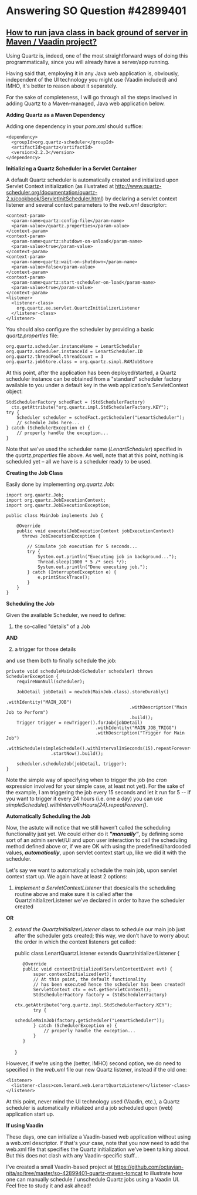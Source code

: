 # Answering SO Question #42899401

[How to run java class in back ground of server in Maven / Vaadin project?](http://stackoverflow.com/questions/42899401/how-to-run-java-class-in-back-ground-of-server-in-maven-vaadin-project)
---
Using Quartz is, indeed, one of the most straightforward ways of doing this programmatically, since you will already have a server/app running.

Having said that, employing it in any Java web application is, obviously, independent of the UI technology you might use (Vaadin included) and IMHO, it's better to reason about it separately.

For the sake of completeness, I will go through all the steps involved in adding Quartz to a Maven-managed, Java web application below.

**Adding Quartz as a Maven Dependency**

Adding one dependency in your *pom.xml* should suffice:

    <dependency>
      <groupId>org.quartz-scheduler</groupId>
      <artifactId>quartz</artifactId>
      <version>2.2.3</version>
    </dependency>

**Initializing a Quartz Scheduler in a Servlet Container**

A default Quartz scheduler is automatically created and initialized upon Servlet Context initialization (as illustrated at http://www.quartz-scheduler.org/documentation/quartz-2.x/cookbook/ServletInitScheduler.html) by declaring a servlet context listener and several context parameters to the *web.xml* descriptor:

    <context-param>
      <param-name>quartz:config-file</param-name>
      <param-value>/quartz.properties</param-value>
    </context-param>
    <context-param>
      <param-name>quartz:shutdown-on-unload</param-name>
      <param-value>true</param-value>
    </context-param>
    <context-param>
      <param-name>quartz:wait-on-shutdown</param-name>
      <param-value>false</param-value>
    </context-param>
    <context-param>
      <param-name>quartz:start-scheduler-on-load</param-name>
      <param-value>true</param-value>
    </context-param>
    <listener>
      <listener-class>
        org.quartz.ee.servlet.QuartzInitializerListener
      </listener-class>
    </listener>

You should also configure the scheduler by providing a basic *quartz.properties* file:

    org.quartz.scheduler.instanceName = LenartScheduler
    org.quartz.scheduler.instanceId = LenartScheduler.ID
    org.quartz.threadPool.threadCount = 3
    org.quartz.jobStore.class = org.quartz.simpl.RAMJobStore

At this point, after the application has been deployed/started, a Quartz scheduler instance can be obtained from a "standard" scheduler factory available to you under a default key in the web application's ServletContext object:

    StdSchedulerFactory schedFact = (StdSchedulerFactory)
      ctx.getAttribute("org.quartz.impl.StdSchedulerFactory.KEY");
    try {
        Scheduler scheduler = schedFact.getScheduler("LenartScheduler");
        // schedule Jobs here...
    } catch (SchedulerException e) {
        // properly handle the exception...
    }

Note that we've used the scheduler name (*LenartScheduler*) specified in the *quartz.properties* file above. As well, note that at this point, nothing is scheduled yet – all we have is a scheduler ready to be used.

**Creating the Job Class**

Easily done by implementing *org.quartz.Job*:

    import org.quartz.Job;
    import org.quartz.JobExecutionContext;
    import org.quartz.JobExecutionException;
    
    public class MainJob implements Job {

        @Override
        public void execute(JobExecutionContext jobExecutionContext)
          throws JobExecutionException {
    
            // Simulate job execution for 5 seconds...
            try {
                System.out.println("Executing job in background...");
                Thread.sleep(1000 * 5 /* secs */);
                System.out.println("Done executing job.");
            } catch (InterruptedException e) {
                e.printStackTrace();
            }
        }
    }

**Scheduling the Job**

Given the available Scheduler, we need to define:

  1. the so-called "details" of a Job

**AND**

  2. a trigger for those details

and use them both to finally schedule the job:

    private void scheduleMainJob(Scheduler scheduler) throws SchedulerException {
        requireNonNull(scheduler);

        JobDetail jobDetail = newJob(MainJob.class).storeDurably()
                                                   .withIdentity("MAIN_JOB")
                                                   .withDescription("Main Job to Perform")
                                                   .build();
        Trigger trigger = newTrigger().forJob(jobDetail)
                                      .withIdentity("MAIN_JOB_TRIGG")
                                      .withDescription("Trigger for Main Job")
                     .withSchedule(simpleSchedule().withIntervalInSeconds(15).repeatForever())
                     .startNow().build();
    
        scheduler.scheduleJob(jobDetail, trigger);
    }

Note the simple way of specifying when to trigger the job (no *cron* expression involved for your simple case, at least not yet). For the sake of the example, I am triggering the job every 15 seconds and let it run for 5 -- if you want to trigger it every 24 hours (i.e. one a day) you can use *simpleSchedule().withIntervalInHours(24).repeatForever()*.

**Automatically Scheduling the Job**

Now, the astute will notice that we still haven’t called the scheduling functionality just yet. We could either do it ***"manually"***, by defining some sort of an admin servlet/UI and upon user interaction to call the scheduling method defined above or, if we are OK with using the predefined/hardcoded values, ***automatically***, upon servlet context start up, like we did it with the scheduler.

Let's say we want to automatically schedule the main job, upon servlet context start up. We again have at least 2 options:

  1. *implement a ServletContextListener* that does/calls the scheduling routine above and make sure it is called after the QuartzInitializerListener we've declared in order to have the scheduler created

**OR**

  2. *extend the QuartzInitializerListener* class to schedule our main job just after the scheduler gets created; this way, we don’t have to worry about the order in which the context listeners get called:

        public class LenartQuartzListener extends QuartzInitializerListener {

            @Override
            public void contextInitialized(ServletContextEvent evt) {
                super.contextInitialized(evt);
                // At this point, the default functionality
                // has been executed hence the scheduler has been created!
                ServletContext ctx = evt.getServletContext();
                StdSchedulerFactory factory = (StdSchedulerFactory)
                  ctx.getAttribute("org.quartz.impl.StdSchedulerFactory.KEY");
                try {
                    scheduleMainJob(factory.getScheduler("LenartScheduler"));
                } catch (SchedulerException e) {
                    // properly handle the exception...
                }
            }
        }

However, if we're using the (better, IMHO) second option, we do need to specified in the *web.xml* file our new Quartz listener, instead if the old one:

    <listener>
      <listener-class>com.lenard.web.LenartQuartzListener</listener-class>
    </listener>

At this point, never mind the UI technology used (Vaadin, etc.), a Quartz scheduler is automatically initialized and a job scheduled upon (web) application start up.

**If using Vaadin**

These days, one can initialize a Vaadin-based web application without using a web.xml descriptor. If that's your case, note that you now need to add the web.xml file that specifies the Quartz initialization we've been talking about. But this does not clash with any Vaadin-specific stuff…

I've created a small Vaadin-based project at https://github.com/octavian-nita/so/tree/master/so-42899401-quartz-maven-tomcat to illustrate how one can manually schedule / unschedule Quartz jobs using a Vaadin UI. Feel free to study it and ask ahead!
